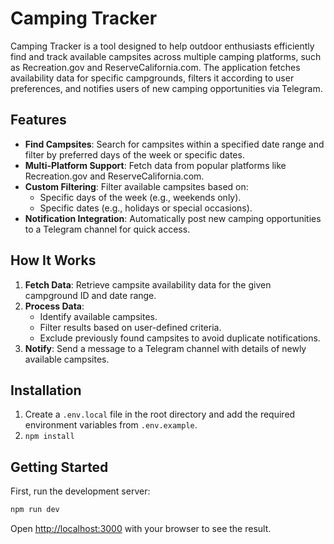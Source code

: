 # Camping Tracker

Camping Tracker is a tool designed to help outdoor enthusiasts efficiently find and track available campsites across
multiple camping platforms, such as Recreation.gov and ReserveCalifornia.com. The application fetches availability data
for specific campgrounds, filters it according to user preferences, and notifies users of new camping opportunities via
Telegram.

## Features

- **Find Campsites**: Search for campsites within a specified date range and filter by preferred days of the week or
  specific dates.
- **Multi-Platform Support**: Fetch data from popular platforms like Recreation.gov and ReserveCalifornia.com.
- **Custom Filtering**: Filter available campsites based on:
  - Specific days of the week (e.g., weekends only).
  - Specific dates (e.g., holidays or special occasions).
- **Notification Integration**: Automatically post new camping opportunities to a Telegram channel for quick access.

## How It Works

1. **Fetch Data**: Retrieve campsite availability data for the given campground ID and date range.
2. **Process Data**:
   - Identify available campsites.
   - Filter results based on user-defined criteria.
   - Exclude previously found campsites to avoid duplicate notifications.
3. **Notify**: Send a message to a Telegram channel with details of newly available campsites.

## Installation

1. Create a `.env.local` file in the root directory and add the required environment variables from `.env.example`.
2. `npm install`

## Getting Started

First, run the development server:

```bash
npm run dev
```

Open [http://localhost:3000](http://localhost:3000) with your browser to see the result.
